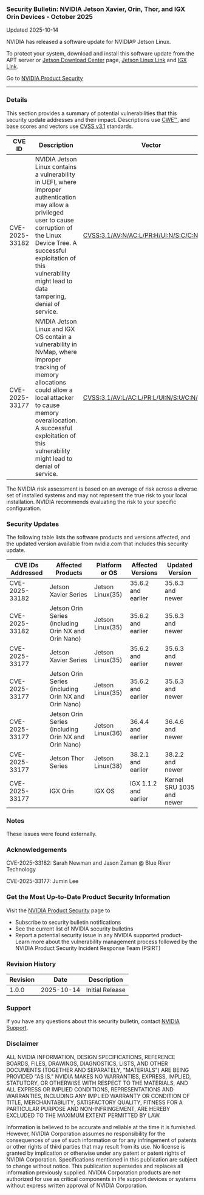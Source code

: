 ### Security Bulletin: NVIDIA Jetson Xavier, Orin, Thor, and IGX Orin Devices - October 2025

Updated 2025-10-14

NVIDIA has released a software update for NVIDIA® Jetson Linux.<br><div>To protect your system, download and install this software update from the APT server or <a href="https://developer.nvidia.com/embedded/downloads">Jetson Download Center</a> page, <a href="https://developer.nvidia.com/embedded/jetson-linux-archive">Jetson Linux Link</a> and <a href="https://developer.nvidia.com/igx-downloads?sortBy=igx_downloads%2Fsort%2Fdate%3Adesc">IGX Link</a>.</div>

Go to [NVIDIA Product Security](https://www.nvidia.com/security/)

_______________________________________________________________________________________________________________________________________________

### Details

This section provides a summary of potential vulnerabilities that this security update addresses and their impact. Descriptions use [CWE™](https://cwe.mitre.org/), and base scores and vectors use [CVSS v3.1](https://www.first.org/cvss/specification-document) standards.

| **CVE ID** | **Description** | **Vector** | **Base Score** | **Severity** | **CWE** | **Impacts** |
| ---------- | ---------------- | ---------- | -------------- | ------------ | -------- | ------------ |
| CVE-2025-33182 | NVIDIA Jetson Linux contains a vulnerability in UEFI, where improper authentication may allow a privileged user to cause corruption of the Linux Device Tree. A successful exploitation of this vulnerability might lead to data tampering, denial of service. | [CVSS:3.1/AV:N/AC:L/PR:H/UI:N/S:C/C:N/I:H/A:L](https://www.first.org/cvss/calculator/3.1#CVSS:3.1/AV:N/AC:L/PR:H/UI:N/S:C/C:N/I:H/A:L) | 7.6 | HIGH | [CWE-862](https://cwe.mitre.org/data/definitions/862.html) | Data Tampering, Denial of Service |
| CVE-2025-33177 | NVIDIA Jetson Linux and IGX OS contain a vulnerability in NvMap, where improper tracking of memory allocations could allow a local attacker to cause memory overallocation. A successful exploitation of this vulnerability might lead to denial of service. | [CVSS:3.1/AV:L/AC:L/PR:L/UI:N/S:U/C:N/I:N/A:H](https://www.first.org/cvss/calculator/3.1#CVSS:3.1/AV:L/AC:L/PR:L/UI:N/S:U/C:N/I:N/A:H) | 5.5 | MEDIUM | [CWE-400](https://cwe.mitre.org/data/definitions/400.html) | Denial of Service |

The NVIDIA risk assessment is based on an average of risk across a diverse set of installed systems and may not represent the true risk to your local installation. NVIDIA recommends evaluating the risk to your specific configuration.

### Security Updates

The following table lists the software products and versions affected, and the updated version available from nvidia.com that includes this security update.

| **CVE IDs Addressed** | **Affected Products** | **Platform or OS** | **Affected Versions** | **Updated Version** |
| --------------------- | --------------------- | ----------------- | --------------------- | ------------------- |
| CVE-2025-33182 | Jetson Xavier Series | Jetson Linux(35) | 35.6.2 and earlier | 35.6.3 and newer |
| CVE-2025-33182 | Jetson Orin Series (including Orin NX and Orin Nano) | Jetson Linux(35) | 35.6.2 and earlier | 35.6.3 and newer |
| CVE-2025-33177 | Jetson Xavier Series | Jetson Linux(35) | 35.6.2 and earlier | 35.6.3 and newer |
| CVE-2025-33177 | Jetson Orin Series (including Orin NX and Orin Nano) | Jetson Linux(35) | 35.6.2 and earlier | 35.6.3 and newer |
| CVE-2025-33177 | Jetson Orin Series (including Orin NX and Orin Nano) | Jetson Linux(36) | 36.4.4 and earlier | 36.4.6 and newer |
| CVE-2025-33177 | Jetson Thor Series | Jetson Linux(38) | 38.2.1 and earlier | 38.2.2 and newer |
| CVE-2025-33177 | IGX Orin | IGX OS | IGX 1.1.2 and earlier | Kernel SRU 1035 and newer |

### Notes

These issues were found externally.


### Acknowledgements

CVE-2025-33182: Sarah Newman and Jason Zaman @ Blue River Technology

CVE-2025-33177: Jumin Lee



### Get the Most Up-to-Date Product Security Information

Visit the [NVIDIA Product Security](https://www.nvidia.com/security/) page to

- Subscribe to security bulletin notifications
- See the current list of NVIDIA security bulletins
- Report a potential security issue in any NVIDIA supported product- Learn more about the vulnerability management process followed by the NVIDIA Product Security Incident Response Team (PSIRT)
### Revision History

| **Revision** | **Date** | **Description** |
| ------------ | -------- | --------------- |
| 1.0.0 | 2025-10-14 | Initial Release |

### Support
If you have any questions about this security bulletin, contact [NVIDIA Support](https://www.nvidia.com/object/support.html).

### Disclaimer
ALL NVIDIA INFORMATION, DESIGN SPECIFICATIONS, REFERENCE BOARDS, FILES, DRAWINGS, DIAGNOSTICS, LISTS, AND OTHER DOCUMENTS (TOGETHER AND SEPARATELY, "MATERIALS") ARE BEING PROVIDED "AS IS." NVIDIA MAKES NO WARRANTIES, EXPRESS, IMPLIED, STATUTORY, OR OTHERWISE WITH RESPECT TO THE MATERIALS, AND ALL EXPRESS OR IMPLIED CONDITIONS, REPRESENTATIONS AND WARRANTIES, INCLUDING ANY IMPLIED WARRANTY OR CONDITION OF TITLE, MERCHANTABILITY, SATISFACTORY QUALITY, FITNESS FOR A PARTICULAR PURPOSE AND NON-INFRINGEMENT, ARE HEREBY EXCLUDED TO THE MAXIMUM EXTENT PERMITTED BY LAW. 

Information is believed to be accurate and reliable at the time it is furnished. However, NVIDIA Corporation assumes no responsibility for the consequences of use of such information or for any infringement of patents or other rights of third parties that may result from its use. No license is granted by implication or otherwise under any patent or patent rights of NVIDIA Corporation. Specifications mentioned in this publication are subject to change without notice. This publication supersedes and replaces all information previously supplied. NVIDIA Corporation products are not authorized for use as critical components in life support devices or systems without express written approval of NVIDIA Corporation.
